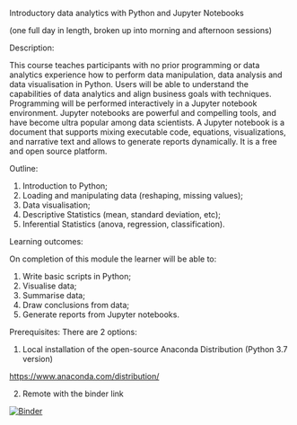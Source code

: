 Introductory data analytics with Python and Jupyter Notebooks 

(one full day in length, broken up into morning and afternoon sessions)


Description: 

This course teaches participants with no prior programming or data analytics experience how to perform data manipulation, data analysis and data visualisation in Python. Users will be able to understand the capabilities of data analytics and align business goals with techniques. Programming will be performed interactively in a Jupyter notebook environment.  Jupyter notebooks are powerful and compelling tools, and have become ultra popular among data scientists.  A Jupyter notebook is a document that supports mixing executable code, equations, visualizations, and narrative text and allows to generate reports dynamically. It is a free and open source platform.

Outline:

1. Introduction to Python;
2. Loading and manipulating data (reshaping, missing values);
3. Data visualisation;
4. Descriptive Statistics (mean, standard deviation, etc);
5. Inferential Statistics (anova, regression, classification).

Learning outcomes:

On completion of this module the learner will be able to:

1. Write basic scripts in Python;
2. Visualise data;
3. Summarise data;
4. Draw conclusions from data;
5. Generate reports from Jupyter notebooks.


Prerequisites:
There are 2 options:

1. Local installation of the open-source Anaconda Distribution (Python 3.7 version)

https://www.anaconda.com/distribution/

2. Remote with the binder link

[![Binder](https://mybinder.org/badge_logo.svg)](https://mybinder.org/v2/gh/lyashevska/data-analytics-training/master)


